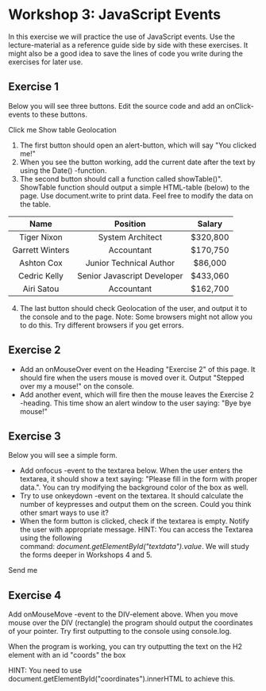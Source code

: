 # Workshop 3: JavaScript Events

In this exercise we will practice the use of JavaScript events. Use the lecture-material as a reference guide side by side with these exercises. It might also be a good idea to save the lines of code you write during the exercises for later use.

## Exercise 1

Below you will see three buttons. Edit the source code and add an onClick-events to these buttons.

Click me Show table Geolocation

1. The first button should open an alert-button, which will say "You clicked me!"
1. When you see the button working, add the current date after the text by using the Date() -function.
1. The second button should call a function called showTable()". ShowTable function should output a simple HTML-table (below) to the page. Use document.write to print data. Feel free to modify the data on the table.

|**Name**|**Position**|**Salary**|
| :-: | :-: | :-: |
|Tiger Nixon|System Architect|$320,800|
|Garrett Winters|Accountant|$170,750|
|Ashton Cox|Junior Technical Author|$86,000|
|Cedric Kelly|Senior Javascript Developer|$433,060|
|Airi Satou|Accountant|$162,700|

4. The last button should check Geolocation of the user, and output it to the console and to the page. Note: Some browsers might not allow you to do this. Try different browsers if you get errors.

## Exercise 2

- Add an onMouseOver event on the Heading "Exercise 2" of this page. It should fire when the users mouse is moved over it. Output "Stepped over my a mouse!" on the console.
- Add another event, which will fire then the mouse leaves the Exercise 2 -heading. This time show an alert window to the user saying: "Bye bye mouse!"

## Exercise 3

Below you will see a simple form.

- Add onfocus -event to the textarea below. When the user enters the textarea, it should show a text saying: "Please fill in the form with proper data.". You can try modifying the background color of the box as well.  
- Try to use onkeydown -event on the textarea. It should calculate the number of keypresses and output them on the screen. Could you think other smart ways to use it?
- When the form button is clicked, check if the textarea is empty. Notify the user with appropriate message. HINT: You can access the Textarea using the following command: *document.getElementById("textdata").value*. We will study the forms deeper in Workshops 4 and 5.




Send me



## Exercise 4

Add onMouseMove -event to the DIV-element above. When you move mouse over the DIV (rectangle) the program should output the coordinates of your pointer. Try first outputting to the console using console.log.

When the program is working, you can try outputting the text on the H2 element with an id "coords" the box

HINT: You need to use document.getElementById("coordinates").innerHTML to achieve this.

